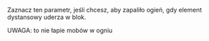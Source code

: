 Zaznacz ten parametr, jeśli chcesz, aby zapaliło ogień, gdy element dystansowy uderza w blok.

UWAGA: to nie łapie mobów w ogniu